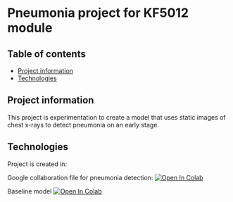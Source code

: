 # Pneumonia project for KF5012 module

## Table of contents
* [Project information](#project-info)
* [Technologies](#technologies)

## Project information
This project is experimentation to create a model that uses static images of chest x-rays to detect pneumonia on an early stage.
	
## Technologies
Project is created in:

Google collaboration file for pneumonia detection:
[![Open In Colab](https://colab.research.google.com/assets/colab-badge.svg)](https://colab.research.google.com/github/Amzo/pneumonia/blob/main/cnnModels.ipynb)

Baseline model 
[![Open In Colab](https://colab.research.google.com/assets/colab-badge.svg)](https://colab.research.google.com/github/Amzo/pneumonia/blob/main/baseline.ipynb)




